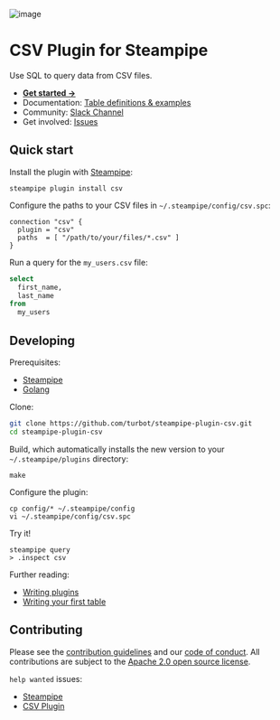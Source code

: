 ![image](https://hub.steampipe.io/images/plugins/turbot/csv-social-graphic.png)

# CSV Plugin for Steampipe

Use SQL to query data from CSV files.

- **[Get started →](https://hub.steampipe.io/plugins/turbot/csv)**
- Documentation: [Table definitions & examples](https://hub.steampipe.io/plugins/turbot/csv/tables)
- Community: [Slack Channel](https://join.slack.com/t/steampipe/shared_invite/zt-oij778tv-lYyRTWOTMQYBVAbtPSWs3g)
- Get involved: [Issues](https://github.com/turbot/steampipe-plugin-csv/issues)

## Quick start

Install the plugin with [Steampipe](https://steampipe.io):

```shell
steampipe plugin install csv
```

Configure the paths to your CSV files in `~/.steampipe/config/csv.spc`:

```hcl
connection "csv" {
  plugin = "csv"
  paths  = [ "/path/to/your/files/*.csv" ]
}
```

Run a query for the `my_users.csv` file:

```sql
select
  first_name,
  last_name
from
  my_users
```

## Developing

Prerequisites:

- [Steampipe](https://steampipe.io/downloads)
- [Golang](https://golang.org/doc/install)

Clone:

```sh
git clone https://github.com/turbot/steampipe-plugin-csv.git
cd steampipe-plugin-csv
```

Build, which automatically installs the new version to your `~/.steampipe/plugins` directory:

```
make
```

Configure the plugin:

```
cp config/* ~/.steampipe/config
vi ~/.steampipe/config/csv.spc
```

Try it!

```
steampipe query
> .inspect csv
```

Further reading:

- [Writing plugins](https://steampipe.io/docs/develop/writing-plugins)
- [Writing your first table](https://steampipe.io/docs/develop/writing-your-first-table)

## Contributing

Please see the [contribution guidelines](https://github.com/turbot/steampipe/blob/main/CONTRIBUTING.md) and our [code of conduct](https://github.com/turbot/steampipe/blob/main/CODE_OF_CONDUCT.md). All contributions are subject to the [Apache 2.0 open source license](https://github.com/turbot/steampipe-plugin-csv/blob/main/LICENSE).

`help wanted` issues:

- [Steampipe](https://github.com/turbot/steampipe/labels/help%20wanted)
- [CSV Plugin](https://github.com/turbot/steampipe-plugin-csv/labels/help%20wanted)
